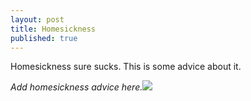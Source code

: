 ```yaml
---
layout: post
title: Homesickness
published: true
---
```

Homesickness sure sucks. This is some advice about it. 

_Add homesickness advice here._![]({{site.baseurl}}/_posts/crying-cat.gif)